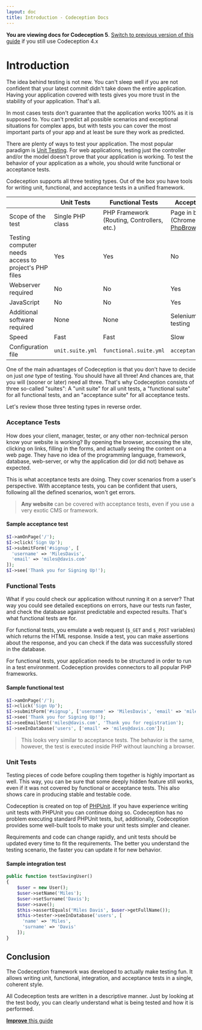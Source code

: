 ```yaml
---
layout: doc
title: Introduction - Codeception Docs
---
```


<div class="alert alert-success"><b>You are viewing docs for Codeception 5</b>. <a href="https://github.com/Codeception/codeception.github.com/blob/4.x/docs/01-Introduction.md">Switch to previous version of this guide</a> if you still use Codeception 4.x</div>

# Introduction

The idea behind testing is not new. You can't sleep well if you are not confident
that your latest commit didn't take down the entire application.
Having your application covered with tests gives you more trust in the stability of your application. That's all.

In most cases tests don't guarantee that the application works 100% as it is supposed to.
You can't predict all possible scenarios and exceptional situations for complex apps,
but with tests you can cover the most important parts of your app and at least be sure they work as predicted.

There are plenty of ways to test your application.
The most popular paradigm is [Unit Testing](https://en.wikipedia.org/wiki/Unit_testing).
For web applications, testing just the controller and/or the model doesn't prove that your application is working.
To test the behavior of your application as a whole, you should write functional or acceptance tests.

Codeception supports all three testing types.
Out of the box you have tools for writing unit, functional, and acceptance tests in a unified framework.

| | Unit Tests | Functional Tests | Acceptance Tests
| --- | --- | --- | --- |
| Scope of the test | Single PHP class | PHP Framework (Routing, Controllers, etc.) | Page in browser (Chrome, Firefox, or [PhpBrowser](https://codeception.com/docs/03-AcceptanceTests#PhpBrowser)) |
| Testing computer needs access to project's PHP files | Yes | Yes | No |
| Webserver required | No | No | Yes |
| JavaScript  | No | No | Yes |
| Additional software required | None | None | Selenium for browser testing |
| Speed | Fast | Fast | Slow |
| Configuration file | `unit.suite.yml` | `functional.suite.yml` | `acceptance.suite.yml` |

One of the main advantages of Codeception is that you don't have to decide on just *one* type of testing. You should have all three!
And chances are, that you will (sooner or later) need all three. That's why Codeception consists of three so-called "suites":
A "unit suite" for all unit tests, a "functional suite" for all functional tests, and an "acceptance suite" for all acceptance tests.

Let's review those three testing types in reverse order.

### Acceptance Tests

How does your client, manager, tester, or any other non-technical person know your website is working? By opening the browser, accessing the site, clicking on links, filling in the forms, and actually seeing the content on a web page. They have no idea of the programming language, framework, database, web-server,
or why the application did (or did not) behave as expected.

This is what acceptance tests are doing. They cover scenarios from a user's perspective.
With acceptance tests, you can be confident that users, following all the defined scenarios, won't get errors.

> **Any website** can be covered with acceptance tests, even if you use a very exotic CMS or framework.

#### Sample acceptance test

```php
$I->amOnPage('/');
$I->click('Sign Up');
$I->submitForm('#signup', [
  'username' => 'MilesDavis', 
  'email' => 'miles@davis.com'
]);
$I->see('Thank you for Signing Up!');
```

### Functional Tests

What if you could check our application without running it on a server?
That way you could see detailed exceptions on errors, have our tests run faster, and check the database against predictable and expected results. That's what functional tests are for.

For functional tests, you emulate a web request (`$_GET` and `$_POST` variables) which returns the HTML response. Inside a test, you can make assertions about the response, and you can check if the data was successfully stored in the database.

For functional tests, your application needs to be structured in order to run in a test environment. Codeception provides connectors to all popular PHP frameworks.

#### Sample functional test

```php
$I->amOnPage('/');
$I->click('Sign Up');
$I->submitForm('#signup', ['username' => 'MilesDavis', 'email' => 'miles@davis.com']);
$I->see('Thank you for Signing Up!');
$I->seeEmailSent('miles@davis.com', 'Thank you for registration');
$I->seeInDatabase('users', ['email' => 'miles@davis.com']);
```

> This looks very similar to acceptance tests. The behavior is the same, however, the test is executed inside PHP without launching a browser.

### Unit Tests

Testing pieces of code before coupling them together is highly important as well. This way,
you can be sure that some deeply hidden feature still works, even if it was not covered by functional or acceptance tests.
This also shows care in producing stable and testable code.

Codeception is created on top of [PHPUnit](https://www.phpunit.de/). If you have experience writing unit tests with PHPUnit
you can continue doing so. Codeception has no problem executing standard PHPUnit tests,
but, additionally, Codeception provides some well-built tools to make your unit tests simpler and cleaner.

Requirements and code can change rapidly,
and unit tests should be updated every time to fit the requirements.
The better you understand the testing scenario, the faster you can update it for new behavior.

#### Sample integration test

```php
public function testSavingUser()
{
    $user = new User();
    $user->setName('Miles');
    $user->setSurname('Davis');
    $user->save();
    $this->assertEquals('Miles Davis', $user->getFullName());
    $this->tester->seeInDatabase('users', [
      'name' => 'Miles', 
      'surname' => 'Davis'
    ]);
}
```

## Conclusion

The Codeception framework was developed to actually make testing fun.
It allows writing unit, functional, integration, and acceptance tests in a single, coherent style.

All Codeception tests are written in a descriptive manner.
Just by looking at the test body, you can clearly understand what is being tested and how it is performed.

<div class="alert alert-warning"><a href="https://github.com/Codeception/codeception.github.com/edit/master/guides/01-Introduction.md"><strong>Improve</strong> this guide</a></div>
